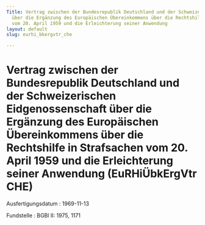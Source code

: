 ```yaml
---
Title: Vertrag zwischen der Bundesrepublik Deutschland und der Schweizerischen Eidgenossenschaft
  über die Ergänzung des Europäischen Übereinkommens über die Rechtshilfe in Strafsachen
  vom 20. April 1959 und die Erleichterung seiner Anwendung
layout: default
slug: eurhi_bkergvtr_che

---
```


# Vertrag zwischen der Bundesrepublik Deutschland und der Schweizerischen Eidgenossenschaft über die Ergänzung des Europäischen Übereinkommens über die Rechtshilfe in Strafsachen vom 20. April 1959 und die Erleichterung seiner Anwendung (EuRHiÜbkErgVtr CHE)

Ausfertigungsdatum
:   1969-11-13

Fundstelle
:   BGBl II: 1975, 1171

